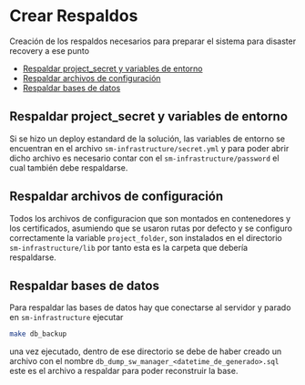 # Crear Respaldos <!-- omit in toc -->

Creación de los respaldos necesarios para preparar el sistema para disaster recovery a ese punto

- [Respaldar project_secret y variables de entorno](#respaldar-project_secret-y-variables-de-entorno)
- [Respaldar archivos de configuración](#respaldar-archivos-de-configuración)
- [Respaldar bases de datos](#respaldar-bases-de-datos)

## Respaldar project_secret y variables de entorno

Si se hizo un deploy estandard de la solución, las variables de entorno se encuentran en el archivo `sm-infrastructure/secret.yml` y para poder abrir dicho archivo es necesario contar con el `sm-infrastructure/password` el cual también debe respaldarse.

## Respaldar archivos de configuración

Todos los archivos de configuracion que son montados en contenedores y los certificados, asumiendo que se usaron rutas por defecto y se configuro correctamente la variable `project_folder`, son instalados en el directorio `sm-infrastructure/lib` por tanto esta es la carpeta que debería respaldarse.

## Respaldar bases de datos

Para respaldar las bases de datos hay que conectarse al servidor y parado en `sm-infrastructure` ejecutar

```bash
make db_backup
```

una vez ejecutado, dentro de ese directorio se debe de haber creado un archivo con el nombre `db_dump_sw_manager_<datetime_de_generado>.sql` este es el archivo a respaldar para poder reconstruir la base.
